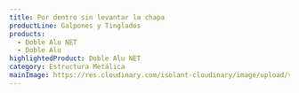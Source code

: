 ```yaml
---
title: Por dentro sin levantar la chapa
productLine: Galpones y Tinglados
products:
  - Doble Alu NET
  - Doble Alu
highlightedProduct: Doble Alu NET
category: Estructura Metálica
mainImage: https://res.cloudinary.com/isolant-cloudinary/image/upload/v1633519979/website-2021/solutions/isolant-aislantes-soluciones-galpones-y-tinglados-encabezado.jpg
---
```

